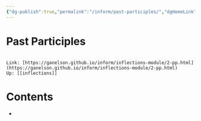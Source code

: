 ```yaml
---
{"dg-publish":true,"permalink":"/inform/past-participles/","dgHomeLink":true,"dgPassFrontmatter":false}
---
```


# Past Participles
```ad-info

Link: [https://ganelson.github.io/inform/inflections-module/2-pp.html](https://ganelson.github.io/inform/inflections-module/2-pp.html)
Up: [[inflections]]
```

# Contents
- 
